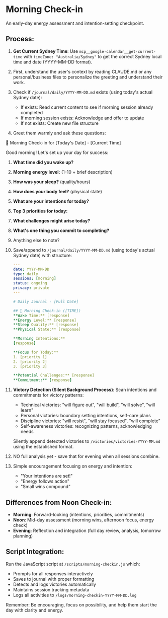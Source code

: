 # Morning Check-in

An early-day energy assessment and intention-setting checkpoint.

## Process:

1. **Get Current Sydney Time**: Use `mcp__google-calendar__get-current-time` with `timeZone: "Australia/Sydney"` to get the correct Sydney local time and date (YYYY-MM-DD format).

2. First, understand the user's context by reading CLAUDE.md or any personal/business files to personalize the greeting and understand their work.

3. Check if `/journal/daily/YYYY-MM-DD.md` exists (using today's actual Sydney date):
   - If exists: Read current content to see if morning session already completed
   - If morning session exists: Acknowledge and offer to update
   - If not exists: Create new file structure

4. Greet them warmly and ask these questions:

🌄 Morning Check-in for [Today's Date] - [Current Time]

Good morning! Let's set up your day for success:

1. **What time did you wake up?**
2. **Morning energy level:** (1-10 + brief description)
3. **How was your sleep?** (quality/hours)
4. **How does your body feel?** (physical state)
5. **What are your intentions for today?**
6. **Top 3 priorities for today:**
7. **What challenges might arise today?**
8. **What's one thing you commit to completing?**
9. Anything else to note?

5. Save/append to `/journal/daily/YYYY-MM-DD.md` (using today's actual Sydney date) with structure:
   ```yaml
   ---
   date: YYYY-MM-DD
   type: daily
   sessions: [morning]
   status: ongoing
   privacy: private
   ---

   # Daily Journal - [Full Date]

   ## 🌄 Morning Check-in ([TIME])
   **Wake Time:** [response]
   **Energy Level:** [response]
   **Sleep Quality:** [response]
   **Physical State:** [response]
   
   **Morning Intentions:**
   [response]
   
   **Focus for Today:**
   1. [priority 1]
   2. [priority 2]
   3. [priority 3]
   
   **Potential Challenges:** [response]
   **Commitment:** [response]
   ```

6. **Victory Detection (Silent Background Process)**:
   Scan intentions and commitments for victory patterns:
   - Technical victories: "will figure out", "will build", "will solve", "will learn"
   - Personal victories: boundary setting intentions, self-care plans
   - Discipline victories: "will resist", "will stay focused", "will complete"
   - Self-awareness victories: recognizing patterns, acknowledging needs
   
   Silently append detected victories to `/victories/victories-YYYY-MM.md` using the established format.

7. NO full analysis yet - save that for evening when all sessions combine.

8. Simple encouragement focusing on energy and intention:
   - "Your intentions are set!"
   - "Energy follows action"
   - "Small wins compound"

## Differences from Noon Check-in:
- **Morning**: Forward-looking (intentions, priorities, commitments)
- **Noon**: Mid-day assessment (morning wins, afternoon focus, energy check)
- **Evening**: Reflection and integration (full day review, analysis, tomorrow planning)

## Script Integration:
Run the JavaScript script at `/scripts/morning-checkin.js` which:
- Prompts for all responses interactively
- Saves to journal with proper formatting
- Detects and logs victories automatically
- Maintains session tracking metadata
- Logs all activities to `/logs/morning-checkin-YYYY-MM-DD.log`

Remember: Be encouraging, focus on possibility, and help them start the day with clarity and energy.